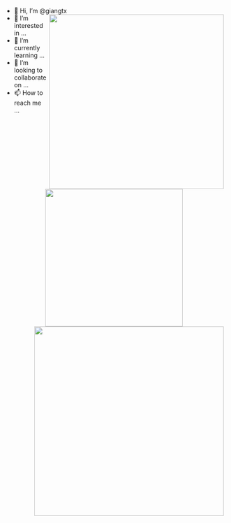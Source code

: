 - 👋 Hi, I’m @giangtx <img src="https://i.pinimg.com/originals/df/1a/ff/df1aff8395678d11b99b575f0e3b19d5.gif" width="400" align="right"/>
- 👀 I’m interested in ...
- 🌱 I’m currently learning ...
- 💞️ I’m looking to collaborate on ...
- 📫 How to reach me ...

<!---
giangtx/giangtx is a ✨ special ✨ 
--->
<div align=center>
  <a href="#">
    <img width="315" align="center" src="https://github-readme-stats.vercel.app/api/top-langs/?username=giangtx&hide=c%23,powershell,Mathematica,Ruby,Objective-C,Objective-C%2b%2b,Cuda&title_color=61dafb&text_color=ffffff&icon_color=61dafb&bg_color=20232a&langs_count=8&layout=compact&border_color=61dafb&hide_border=true" />
  </a>
  <a href="#">
    <img align="right" width="434" src="https://github-readme-stats.vercel.app/api?username=giangtx&show_icons=true&theme=react&border_color=61dafb&hide_border=true" />
  </a>
</div>
